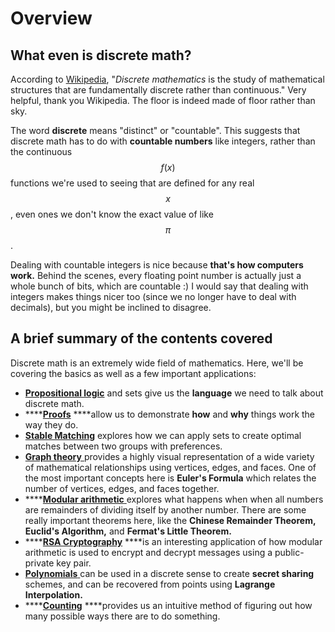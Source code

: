 # Overview

## What even is discrete math?

According to [Wikipedia](https://en.wikipedia.org/wiki/Discrete_mathematics), "_Discrete mathematics_ is the study of mathematical structures that are fundamentally discrete rather than continuous." Very helpful, thank you Wikipedia. The floor is indeed made of floor rather than sky.

The word **discrete** means "distinct" or "countable". This suggests that discrete math has to do with **countable numbers** like integers, rather than the continuous $$f(x)$$functions we're used to seeing that are defined for any real$$x$$, even ones we don't know the exact value of like $$\pi$$.

 Dealing with countable integers is nice because **that's how computers work.** Behind the scenes, every floating point number is actually just a whole bunch of bits, which are countable :\) I would say that dealing with integers makes things nicer too \(since we no longer have to deal with decimals\), but you might be inclined to disagree.

## A brief summary of the contents covered

Discrete math is an extremely wide field of mathematics. Here, we'll be covering the basics as well as a few important applications:

* [**Propositional logic**](propositional-logic.md) and sets give us the **language** we need to talk about discrete math.
* \*\*\*\*[**Proofs**](proofs.md) ****allow us to demonstrate **how** and **why** things work the way they do.
* [**Stable Matching**](stable-matching.md) explores how we can apply sets to create optimal matches between two groups with preferences.
* [**Graph theory** ](graphs.md)provides a highly visual representation of a wide variety of mathematical relationships using vertices, edges, and faces. One of the most important concepts here is **Euler's Formula** which relates the number of vertices, edges, and faces together.
* \*\*\*\*[**Modular arithmetic** ](modular-arithmetic.md)explores what happens when when all numbers are remainders of dividing itself by another number. There are some really important theorems here, like the **Chinese Remainder Theorem, Euclid's Algorithm,** and **Fermat's Little Theorem.**
* \*\*\*\*[**RSA Cryptography**](rsa-cryptography.md) ****is an interesting application of how modular arithmetic is used to encrypt and decrypt messages using a public-private key pair.
* [**Polynomials** ](polynomials.md)can be used in a discrete sense to create **secret sharing** schemes, and can be recovered from points using **Lagrange Interpolation.**
* \*\*\*\*[**Counting**](counting.md) ****provides us an intuitive method of figuring out how many possible ways there are to do something.

